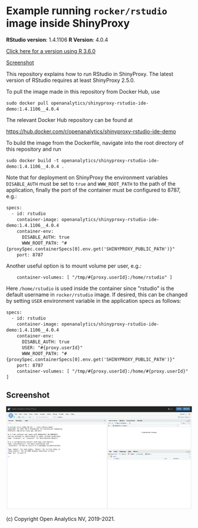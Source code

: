 # Example running `rocker/rstudio` image inside ShinyProxy

**RStudio version**: 1.4.1106
**R Version**: 4.0.4

[Click here for a version using R 3.6.0](https://github.com/openanalytics/shinyproxy-rstudio-ide-demo/tree/1.2.1335__3.6.0)

[Screenshot](#screenshot)

This repository explains how to run RStudio in ShinyProxy.
The latest version of RStudio requires at least ShinyProxy 2.5.0.

To pull the image made in this repository from Docker Hub, use

```
sudo docker pull openanalytics/shinyproxy-rstudio-ide-demo:1.4.1106__4.0.4
```

The relevant Docker Hub repository can be found at

https://hub.docker.com/r/openanalytics/shinyproxy-rstudio-ide-demo

To build the image from the Dockerfile, navigate into the root directory of this repository and run

```
sudo docker build -t openanalytics/shinyproxy-rstudio-ide-demo:1.4.1106__4.0.4 .
```

Note that for deployment on ShinyProxy the environment variables `DISABLE_AUTH` must be set to `true` and `WWW_ROOT_PATH` to the path of the application, finally the port of the container must be configured to 8787, e.g.:

```
specs:
  - id: rstudio
    container-image: openanalytics/shinyproxy-rstudio-ide-demo:1.4.1106__4.0.4
    container-env:
      DISABLE_AUTH: true
      WWW_ROOT_PATH: "#{proxySpec.containerSpecs[0].env.get('SHINYPROXY_PUBLIC_PATH')}"
    port: 8787
```

Another useful option is to mount volume per user, e.g.:
```
    container-volumes: [ "/tmp/#{proxy.userId}:/home/rstudio" ]
```

Here `/home/rstudio` is used inside the container since "rstudio" is the default username in `rocker/rstudio` image.
If desired, this can be changed by setting `USER` environment variable in the application specs as follows:
```
specs:
  - id: rstudio
    container-image: openanalytics/shinyproxy-rstudio-ide-demo:1.4.1106__4.0.4
    container-env:
      DISABLE_AUTH: true
      USER: "#{proxy.userId}"
      WWW_ROOT_PATH: "#{proxySpec.containerSpecs[0].env.get('SHINYPROXY_PUBLIC_PATH')}"
    port: 8787
    container-volumes: [ "/tmp/#{proxy.userId}:/home/#{proxy.userId}" ]
```

## Screenshot

![RStudio](.github/screenshots/rstudio.png)

(c) Copyright Open Analytics NV, 2019-2021.
